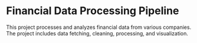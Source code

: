 # Financial Data Processing Pipeline

This project processes and analyzes financial data from various companies. The project includes data fetching, cleaning, processing, and visualization.
